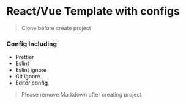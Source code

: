 # React/Vue Template with configs
> Clone before create project

### Config Including
- Prettier
- Eslint
- Eslint ignore
- Git igonre
- Editor config

>Please remove Markdown after creating project
